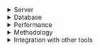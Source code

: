 <details>
<summary>Server</summary>

1. [Github: ladjs/supertest](https://github.com/ladjs/supertest)
1. [Github: load testing: ddosify/ddosify](https://github.com/ddosify/ddosify)

</details>

<details>
<summary>Database</summary>

1. [Creating a test database](https://www.ibm.com/docs/en/rational-clearquest/8.0.1?topic=schemas-creating-test-database)
1. [Dev and Test Agility for Your Database with Docker](https://youtu.be/Xz7LmXkIdUY)
1. [Docker Containers and Databases](https://youtu.be/cZLP77N8ExI)
1. [Docker nodejs test database](https://docs.docker.com/language/nodejs/)
1. [Docker go test database](https://docs.docker.com/language/golang/)
1. [How to Set Up a PostgreSQL Database with Docker](https://youtu.be/RdPYA-wDhTA)
1. [Run Postgres, MySQL and MongoDB in under 60 seconds with docker #shorts](https://youtube.com/shorts/jvEHUkqbf6o?feature=share)
1. [Using Docker to Manage Your Test Database(s)](https://www.tonic.ai/blog/using-docker-to-manage-your-test-database)
1. [Writing Good Unit Tests; Don't Mock Database Connections](https://blog.boot.dev/clean-code/writing-good-unit-tests-dont-mock-database-connections/)

</details>

<details>
<summary>Performance</summary>

1. [[풀버전] 박정국 CTO가 알려주는 ‘서버 성능 측정 방법’ (포브스 선정, 신입 개발자, API, 백엔드)](https://youtu.be/HSNyJnobBws)
1. [Getting started with API Load Testing (Stress, Spike, Load, Soak)](https://youtu.be/r-Jte8Y8zag)
1. [[10분 테코톡] 이프의 성능 테스트](https://youtu.be/IcSdPhxCn9Y)
1. [Github: artilleryio/artillery: load testing](https://github.com/artilleryio/artillery)

</details>

<details>
<summary>Methodology</summary>

1. [생각을 그대로 프로그래밍하는 방법 part 2: PBT, REPL](https://youtu.be/xkRwR0sLwVA)

</details>

<details>
<summary>Integration with other tools</summary>

1. [How to build and Test Golang using GitHub Actions | Setup Github Actions for Golang | GitHub Actions](https://youtu.be/7fbotX1BYZE)
1. [github - dockertest for go](https://github.com/ory/dockertest)
1. [terratest: test your docker image](https://terratest.gruntwork.io/docs/getting-started/quick-start/#example-3-docker)

</details>
